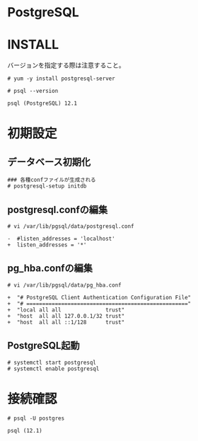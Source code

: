 # PostgreSQL
# INSTALL
バージョンを指定する際は注意すること。
```
# yum -y install postgresql-server
```
```
# psql --version
```
```
psql (PostgreSQL) 12.1
```
# 初期設定
## データベース初期化
```
### 各種confファイルが生成される
# postgresql-setup initdb
```
## postgresql.confの編集
```
# vi /var/lib/pgsql/data/postgresql.conf
```
```
-  #listen_addresses = 'localhost'
+  listen_addresses = '*'
```
## pg_hba.confの編集
```
# vi /var/lib/pgsql/data/pg_hba.conf
```
```
+  "# PostgreSQL Client Authentication Configuration File"
+  "# ==================================================="
+  "local all all              trust"
+  "host  all all 127.0.0.1/32 trust"
+  "host  all all ::1/128      trust"
```
## PostgreSQL起動
```
# systemctl start postgresql
# systemctl enable postgresql
```
# 接続確認
```
# psql -U postgres
```
```
psql (12.1)
```
